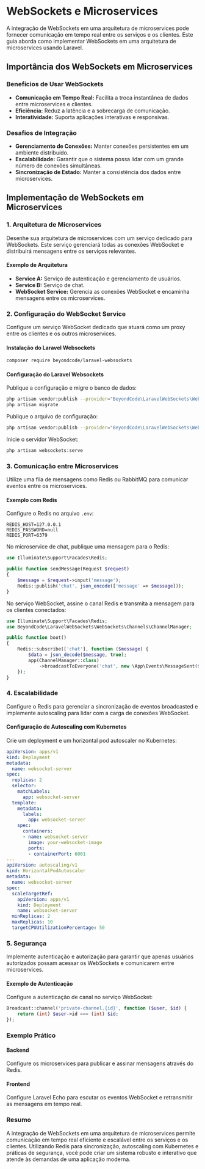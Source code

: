 # WebSockets e Microservices

A integração de WebSockets em uma arquitetura de microservices pode fornecer comunicação em tempo real entre os serviços e os clientes. Este guia aborda como implementar WebSockets em uma arquitetura de microservices usando Laravel.

## Importância dos WebSockets em Microservices

### Benefícios de Usar WebSockets

- **Comunicação em Tempo Real:** Facilita a troca instantânea de dados entre microservices e clientes.
- **Eficiência:** Reduz a latência e a sobrecarga de comunicação.
- **Interatividade:** Suporta aplicações interativas e responsivas.

### Desafios de Integração

- **Gerenciamento de Conexões:** Manter conexões persistentes em um ambiente distribuído.
- **Escalabilidade:** Garantir que o sistema possa lidar com um grande número de conexões simultâneas.
- **Sincronização de Estado:** Manter a consistência dos dados entre microservices.

## Implementação de WebSockets em Microservices

### 1. Arquitetura de Microservices

Desenhe sua arquitetura de microservices com um serviço dedicado para WebSockets. Este serviço gerenciará todas as conexões WebSocket e distribuirá mensagens entre os serviços relevantes.

#### Exemplo de Arquitetura

- **Service A:** Serviço de autenticação e gerenciamento de usuários.
- **Service B:** Serviço de chat.
- **WebSocket Service:** Gerencia as conexões WebSocket e encaminha mensagens entre os microservices.

### 2. Configuração do WebSocket Service

Configure um serviço WebSocket dedicado que atuará como um proxy entre os clientes e os outros microservices.

#### Instalação do Laravel Websockets

```bash
composer require beyondcode/laravel-websockets
```

#### Configuração do Laravel Websockets

Publique a configuração e migre o banco de dados:

```bash
php artisan vendor:publish --provider="BeyondCode\LaravelWebSockets\WebSocketsServiceProvider" --tag="migrations"
php artisan migrate
```

Publique o arquivo de configuração:

```bash
php artisan vendor:publish --provider="BeyondCode\LaravelWebSockets\WebSocketsServiceProvider" --tag="config"
```

Inicie o servidor WebSocket:

```bash
php artisan websockets:serve
```

### 3. Comunicação entre Microservices

Utilize uma fila de mensagens como Redis ou RabbitMQ para comunicar eventos entre os microservices.

#### Exemplo com Redis

Configure o Redis no arquivo `.env`:

```env
REDIS_HOST=127.0.0.1
REDIS_PASSWORD=null
REDIS_PORT=6379
```

No microservice de chat, publique uma mensagem para o Redis:

```php
use Illuminate\Support\Facades\Redis;

public function sendMessage(Request $request)
{
    $message = $request->input('message');
    Redis::publish('chat', json_encode(['message' => $message]));
}
```

No serviço WebSocket, assine o canal Redis e transmita a mensagem para os clientes conectados:

```php
use Illuminate\Support\Facades\Redis;
use BeyondCode\LaravelWebSockets\WebSockets\Channels\ChannelManager;

public function boot()
{
    Redis::subscribe(['chat'], function ($message) {
        $data = json_decode($message, true);
        app(ChannelManager::class)
            ->broadcastToEveryone('chat', new \App\Events\MessageSent($data['message']));
    });
}
```

### 4. Escalabilidade

Configure o Redis para gerenciar a sincronização de eventos broadcasted e implemente autoscaling para lidar com a carga de conexões WebSocket.

#### Configuração de Autoscaling com Kubernetes

Crie um deployment e um horizontal pod autoscaler no Kubernetes:

```yaml
apiVersion: apps/v1
kind: Deployment
metadata:
  name: websocket-server
spec:
  replicas: 2
  selector:
    matchLabels:
      app: websocket-server
  template:
    metadata:
      labels:
        app: websocket-server
    spec:
      containers:
      - name: websocket-server
        image: your-websocket-image
        ports:
        - containerPort: 6001
---
apiVersion: autoscaling/v1
kind: HorizontalPodAutoscaler
metadata:
  name: websocket-server
spec:
  scaleTargetRef:
    apiVersion: apps/v1
    kind: Deployment
    name: websocket-server
  minReplicas: 2
  maxReplicas: 10
  targetCPUUtilizationPercentage: 50
```

### 5. Segurança

Implemente autenticação e autorização para garantir que apenas usuários autorizados possam acessar os WebSockets e comunicarem entre microservices.

#### Exemplo de Autenticação

Configure a autenticação de canal no serviço WebSocket:

```php
Broadcast::channel('private-channel.{id}', function ($user, $id) {
    return (int) $user->id === (int) $id;
});
```

### Exemplo Prático

#### Backend

Configure os microservices para publicar e assinar mensagens através do Redis.

#### Frontend

Configure Laravel Echo para escutar os eventos WebSocket e retransmitir as mensagens em tempo real.

### Resumo

A integração de WebSockets em uma arquitetura de microservices permite comunicação em tempo real eficiente e escalável entre os serviços e os clientes. Utilizando Redis para sincronização, autoscaling com Kubernetes e práticas de segurança, você pode criar um sistema robusto e interativo que atende às demandas de uma aplicação moderna.

